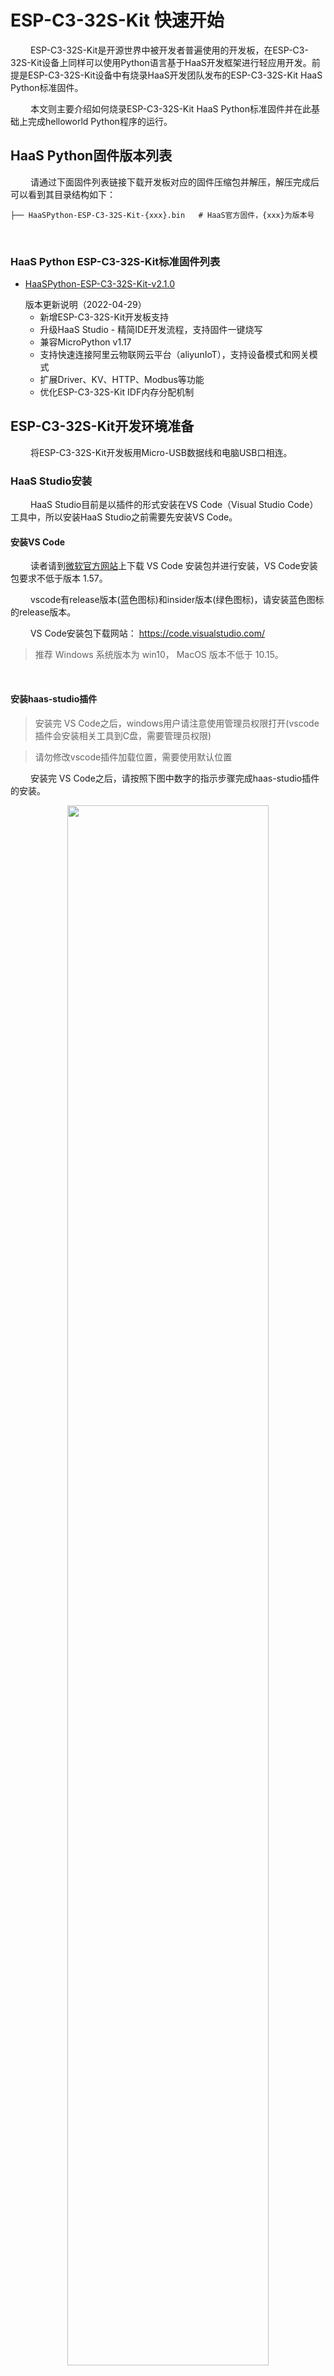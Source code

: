 # ESP-C3-32S-Kit 快速开始
&emsp;&emsp;
ESP-C3-32S-Kit是开源世界中被开发者普遍使用的开发板，在ESP-C3-32S-Kit设备上同样可以使用Python语言基于HaaS开发框架进行轻应用开发。前提是ESP-C3-32S-Kit设备中有烧录HaaS开发团队发布的ESP-C3-32S-Kit HaaS Python标准固件。

&emsp;&emsp;
本文则主要介绍如何烧录ESP-C3-32S-Kit HaaS Python标准固件并在此基础上完成helloworld Python程序的运行。

## HaaS Python固件版本列表

&emsp;&emsp;
请通过下面固件列表链接下载开发板对应的固件压缩包并解压，解压完成后可以看到其目录结构如下：
```
├── HaaSPython-ESP-C3-32S-Kit-{xxx}.bin   # HaaS官方固件，{xxx}为版本号
```
&emsp;&emsp;
### HaaS Python ESP-C3-32S-Kit标准固件列表

* [HaaSPython-ESP-C3-32S-Kit-v2.1.0](https://hli.aliyuncs.com/o/config/HaaS_Python/HaaSPython-ESP-C3-32S-Kit-v2.1.0.zip)

  <summary>版本更新说明（2022-04-29）</summary>

  * 新增ESP-C3-32S-Kit开发板支持
  * 升级HaaS Studio - 精简IDE开发流程，支持固件一键烧写
  * 兼容MicroPython v1.17
  * 支持快速连接阿里云物联网云平台（aliyunIoT），支持设备模式和网关模式
  * 扩展Driver、KV、HTTP、Modbus等功能
  * 优化ESP-C3-32S-Kit IDF内存分配机制

## ESP-C3-32S-Kit开发环境准备
&emsp;&emsp;
将ESP-C3-32S-Kit开发板用Micro-USB数据线和电脑USB口相连。

### HaaS Studio安装
&emsp;&emsp;
HaaS Studio目前是以插件的形式安装在VS Code（Visual Studio Code）工具中，所以安装HaaS Studio之前需要先安装VS Code。

#### 安装VS Code

&emsp;&emsp;
读者请到[微软官方网站](https://code.visualstudio.com/)上下载 VS Code 安装包并进行安装，VS Code安装包要求不低于版本 1.57。

&emsp;&emsp;
vscode有release版本(蓝色图标)和insider版本(绿色图标)，请安装蓝色图标的release版本。

&emsp;&emsp;
VS Code安装包下载网站： https://code.visualstudio.com/

> 推荐 Windows 系统版本为 win10， MacOS 版本不低于 10.15。
<br>

#### 安装haas-studio插件

> 安装完 VS Code之后，windows用户请注意使用管理员权限打开(vscode插件会安装相关工具到C盘，需要管理员权限)

> 请勿修改vscode插件加载位置，需要使用默认位置

&emsp;&emsp;
安装完 VS Code之后，请按照下图中数字的指示步骤完成haas-studio插件的安装。

<div align="center">
<img src=https://hli.aliyuncs.com/haas-static/haasapi/Python/docs/zh-CN/images/1_安装haas_studio_插件.png width=80%/>
</div>

&emsp;&emsp;
插件第一次安装完成后，会提示安装相关工具才能激活插件，请同意安装相关工具。第一次新建或者打开python轻应用工程，也会安装轻应用开发相关工具，同样需要同意安装。

<div align="center">
<img src=https://hli.aliyuncs.com/haas-static/haasapi/Python/docs/zh-CN/images/haas-studio-tool-install.png width=80%/>
</div>

&emsp;&emsp;
插件安装完成后，则 VSCode 左下角的状态栏会显示"快速开始"的图标，如下图所示。

<div align="center">
<img src=https://hli.aliyuncs.com/haas-static/haasapi/Python/docs/zh-CN/images/haas-studio-startup-page.png width=80%/>
</div>

&emsp;&emsp;
一般情况下，左下角只会显示快速开始图标，如果打开或者新建了某个Python工程，则会在VSCode底部的状态栏展开如下一排按钮，这些按钮的功能如下图所示：

<div align="center">
<img src=https://hli.aliyuncs.com/haas-static/haasapi/Python/docs/zh-CN/images/1_HaaS_Studio_Python工程按钮.png width=40%/>
</div>

&emsp;&emsp;
为了方便开发，还可以打开高级串口模式，在当前的工程目录下，存在.vscode这样一个文件夹，找到里面的settings.json文件，将"haasStudio.pythonAdvanced"选项设置成enable即可（如果没有该选项，则可以手动添加并按照下图所示格式设置即可）。打开方式如下：
* 注意高级模式某些平台可能不支持，比如低版本的linux，M1系列MACOS等，如果平台不支持，会自动设置成 disable。

<div align="center">
<img src=https://hli.aliyuncs.com/haas-static/haasapi/Python/docs/zh-CN/images/haas-studio-python-advance.png width=80%/>
</div>

&emsp;&emsp;
python高级模式打开之后，这些按钮的功能变成如下图所示：

<div align="center">
<img src=https://hli.aliyuncs.com/haas-static/haasapi/Python/docs/zh-CN/images/haas-studio-python-advance-enable.png width=40%/>
</div>

### ESP-C3-32S-Kit串口名称确认
#### Windows系统

&emsp;&emsp;
如果您的电脑是Windows系统，请通过控制面板下的设备管理器，查询当前电脑下ESP-C3-32S-Kit插入后新增的端口。下图中显示ESP-C3-32S-Kit连接后新增的串口为“COM7”。
> 注意：每台PC的串口可能都不一样，如果有多个串口，可以断开PC和ESP-C3-32S-Kit之间的连线，然后将PC和ESP-C3-32S-Kit相连，找到新增的那个串口。

<div align="center">
<img src=https://hli.aliyuncs.com/haas-static/haasapi/Python/docs/zh-CN/images/1_HaaS_EDU_K1_WINDOWS_COM.png width=70%/>
</div>

&emsp;&emsp;
如果电脑在连接ESP-C3-32S-Kit之前和之后，没有新增串口，则需要安装ESP-C3-32S-Kit的串口驱动。ESP-C3-32S-Kit串口芯片有两种，请根据自己的ESP-C3-32S-Kit型号选择合适的驱动（如果您不知道自己的ESP-C3-32S-Kit型号，两个驱动都安装上即可）：
* [CH340串口驱动下载页](http://www.wch.cn/downloads/CH341SER_ZIP.html)
* [CP2102驱动下载](https://www.silabs.com/documents/public/software/CP210x_Universal_Windows_Driver.zip)
<br>

#### MAC系统

&emsp;&emsp;
如果您的电脑是MAC系统，系统会自带ESP-C3-32S-Kit UART驱动程序，无需单独安装。可以在命令行中通过如下命令查看ESP-C3-32S-Kit接到电脑之前和之后串口列表的差异确认ESP-C3-32S-Kit串口名称。

```
# 接入ESP-C3-32S-Kit之前
(base) ➜  ~ ls /dev/tty.usb*
zsh: no matches found: /dev/tty.usb*

# 接入ESP-C3-32S-Kit之后
(base) ➜  ~ ls /dev/tty.usb*
/dev/tty.usbserial-0001
```

&emsp;&emsp;
其中接入ESP-C3-32S-Kit之后新出现的"/dev/tty.usbserial-0001"即为ESP-C3-32S-Kit所对应的串口。
> 注意：每台PC的串口可能都不一样，上面只是笔者电脑上面的串口信息。
<br>

### 固件烧录过程
&emsp;&emsp;
烧录此固件需使用HaaS-Studio集成开发环境。

1. 点击“快速开始”按钮后选择“烧录工具”按钮。如下图所示。
<div align="center">
<img src=https://hli.aliyuncs.com/haas-static/haasapi/Python/docs/zh-CN/images/1_HaaS_Studio_固件烧录.png width=75%/>
</div>
2. 选择好ESP-C3-32S-Kit对应的“串口名字”和固件所在路径（上面“ESP-C3-32S-Kit HaaS固件下载”步骤中解压出来的名为HaaSPython-ESP-C3-32S-Kit-{xxx}.bin的文件）之后点击“开始烧录”按钮，HaaS Studio便会将此固件烧录到开发板中，如下图所示。

> 下图中是笔者电脑中的串口好和固件名称，请读者按照根据串口和固件实际路径进行选择。

> 如果“串口名字”下拉框中没有正确的串口号，可以拔插ESP-C3-32S-Kit的USB口后，点击“刷新”按钮刷新串口列表。

<div align="center">
<img src=../images/haas-studio-firmware-burn-esp32-c3.png  width=85%/>
</div>

&emsp;&emsp;
烧录过程中命令行窗口会输出如下日志，烧录完成，终端日志中会提示"Hash of data verified."。

```
esptool.py v3.2
Serial port COM15
Connecting....
Chip is ESP32-C3 (revision 3)
Features: Wi-Fi
Crystal is 40MHz
MAC: a0:76:4e:4b:dd:94
Uploading stub...
Running stub...
Stub running...
Changing baud rate to 460800
Changed.
Configuring flash size...
Flash will be erased from 0x00000000 to 0x003effff...
Compressed 4128768 bytes to 1119921...
Wrote 4128768 bytes (1119921 compressed) at 0x00000000 in 51.1 seconds (effective 646.2 kbit/s)...
Hash of data verified.

Leaving...
Hard resetting via RTS pin...

```

&emsp;&emsp;
经过上面的步骤HaaS Python ESP-C3-32S-Kit固件就烧录到ESP-C3-32S-Kit开发板中去了。

### 固件版本确认
&emsp;&emsp;
固件烧录完成后，如何确认固件真的有更新到硬件中呢？可以通过如下的方法确认：

&emsp;&emsp;
通过串口工具打开ESP-C3-32S-Kit开发板串口（注意波特率选择115200），此时在串口工具中敲击回车会出现“>>>”符号，">>>"代表已经进入到Python的REPL模式中。在REPL模式中输入“import uos; uos.version_info()”指令回车执行，HaaS Python则会将版本号信息输出到串口中。如下图所示，其版本信息遵循“HaaSPython-ESP-C3-32S-Kit-\<version>-\<buildtime>”的格式，其中：
* \<version\>：代表HaaS Python版本号。
* \<buildtime\>：代表固件编译时间。
> MACOS建议使用picocom串口工具；Windows系统推荐使用Putty串口工具。

<div align="center">
<img src=https://hli.aliyuncs.com/haas-static/haasapi/Python/docs/zh-CN/images/HaaSPython_版本号确认.png width=50%/>
</div>

> 打开串口工具后，敲回车后如果未出现">>>"符号，则一般是因为您的开发板正在运行Python脚本。此时，可以同时按下Ctrl+C两个按键，尝试打断当前的python脚本。如果按很多次Ctrl+C之后仍然没有出现">>>"，则大概率是因为开发板运行的程序死机，可以尝试按住“Ctrl+C”再对开发板进行硬件复位。

## ESP-C3-32S-Kit helloworld例程

### 创建helloworld工程
&emsp;&emsp;
请遵循如下的步骤完成helloworld Python工程的创建。

&emsp;&emsp;
如下图所示，点击HaaS Studio的"快速开始"按键会弹出HaaS Studio的欢迎页面，请选择“创建项目”，如下图所示：

<div align="center">
<img src=https://hli.aliyuncs.com/haas-static/haasapi/Python/docs/zh-CN/images/1_HaaS_Studio_创建项目向导.png width=60%/>
</div>

&emsp;&emsp;
根据创建工程向导，开发者输入/选择相关的信息即可。下面以在ESP-C3-32S-Kit上面创建hellworld示例程序为例演示工程进行，步骤如下:
> 注意事项： 文件夹不要有中文，空格及其他异常字符。

1. 输入项目名称
2. 选择工作区所在路径
3. 选择硬件类型
4. 选择编程语言
5. 选择解决方案模板
<div align="center">
<img src=../images/1_HaaS_Studio_ESP-C3-32S-Kit_创建项目向导.png width=80%/>
</div>

&emsp;&emsp;
然后点击“立即创建”按钮，在随后的步骤中确认输入的信息无误，点击“确认”，等待工程创建完成后，VS Code会自动打开新创建的工程。就可以在左侧的文件浏览页面中看到刚刚创建的helloworld工程。

<div align="center">
<img src=https://hli.aliyuncs.com/haas-static/haasapi/Python/docs/zh-CN/images/1_HaaS_Studio_Python_helloworld_代码.png width=80%/>
</div>


### 推送脚本到设备

&emsp;&emsp;
&emsp;&emsp;
点击HaaS-Studio的“部署运行”按钮（<img src=https://hli.aliyuncs.com/haas-static/haasapi/Python/docs/zh-CN/images/1_HaaS_Studio_部署运行.png width=5%/>），HaaS Studio工具上面会弹出如下的选择框，请按照如下的步骤逐步选择完成后，HaaS-Studio开始推出送固件。
<div align="center">
<img src=../images/1_HaaS_Studio_Python_本地推送脚本.png width=60%/>
</div>

&emsp;&emsp;
脚本推送完成后，VS Code的命令行窗口会有如下提示：
```
upload success
```
&emsp;&emsp;
如果选择了串口仍然推送失败，请联系HaaS小二解决推送问题。

<br>
&emsp;&emsp;
推送此脚本到ESP-C3-32S-Kit之后，HaaS-Studio同时会自动打开串口工具，并自动执行main.py脚本，此时可以在看到设备周期性的打印如下日志。

```
...
helloworld
helloworld
helloworld
...
```

### 例程Python脚本说明

&emsp;&emsp;
helloworld工程中的main.py脚本内容如下，各行代码的功能请参考下面代码的注释。

```python
#!/usr/bin/env python
# -*- encoding: utf-8 -*-

import utime   # 延时函数在utime库中

if __name__ == '__main__':
    while True:             # 无限循环
        print("helloworld")  # 打印"helloworld"字串到串口中
        utime.sleep(1)      # 打印完之后休眠1秒
```

&emsp;&emsp;
helloworld例程运行起来就说明HaaS Python开发环境安装好了。

&emsp;&emsp;
快速入门完成之后，建议您进入我们的[趣味案例专区](https://haas.iot.aliyun.com/solution)，快速体验更多有意思的案例。

&emsp;&emsp;
如果您想了解如何从浅到深完成一个完整的物联网应用的开发，建议您进入我们的[学习中心](https://haas.iot.aliyun.com/learning)进行学习。

&emsp;&emsp;
如果您想了解HaaS开发框架目前有哪些外设驱动可用，建议您进入我们的[硬件积木](https://haas.iot.aliyun.com/solution/hardware)查看目前支持的硬件积列表。

&emsp;&emsp;
如果您想看HaaS Python都提供哪些库和API，请点击左侧导航栏查看。

## ESP-C3-32S-Kit开发板列表
&emsp;&emsp;
HaaS Python固件在如下ESP-C3-32S-Kit系列的开发板上都经过了功能验证，开发者可以根据自己的喜好选择合适的开发板。

### 安信可 NodeMCU-ESP-C3-32S-Kit
&emsp;&emsp;
HaaS Python固件刷入安信可NodeMCU-ESP-C3-32S-Kit开发版之后，开发板端口详细定义及说明请参考下图：

<div align="center">
<img src=../images/ext_ESP-C3-32S-Kit_扩展接口.png width=150%/>
</div>

<br>

